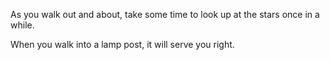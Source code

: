As you walk out and about, take some time to look up at the stars once in a while.

When you walk into a lamp post, it will serve you right.
